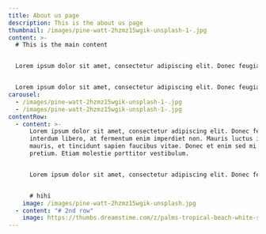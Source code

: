 ```yaml
---
title: About us page
description: This is the about us page
thumbnail: /images/pine-watt-2hzmz15wgik-unsplash-1-.jpg
content: >-
  # This is the main content


  Lorem ipsum dolor sit amet, consectetur adipiscing elit. Donec feugiat interdum libero, at fermentum enim imperdiet non. Mauris luctus ipsum mauris, et tincidunt sapien faucibus vitae. Donec et enim sed mi rhoncus pretium. Etiam molestie porttitor vestibulum.


  Lorem ipsum dolor sit amet, consectetur adipiscing elit. Donec feugiat interdum libero, at fermentum enim imperdiet non. Mauris luctus ipsum mauris, et tincidunt sapien faucibus vitae. Donec et enim sed mi rhoncus pretium. Etiam molestie porttitor vestibulum.
carousel:
  - /images/pine-watt-2hzmz15wgik-unsplash-1-.jpg
  - /images/pine-watt-2hzmz15wgik-unsplash-1-.jpg
contentRow:
  - content: >-
      Lorem ipsum dolor sit amet, consectetur adipiscing elit. Donec feugiat
      interdum libero, at fermentum enim imperdiet non. Mauris luctus ipsum
      mauris, et tincidunt sapien faucibus vitae. Donec et enim sed mi rhoncus
      pretium. Etiam molestie porttitor vestibulum.


      Lorem ipsum dolor sit amet, consectetur adipiscing elit. Donec feugiat interdum libero, at fermentum enim imperdiet non. Mauris luctus ipsum mauris, et tincidunt sapien faucibus vitae. Donec et enim sed mi rhoncus pretium. Etiam molestie porttitor vestibulum.


      # hihi
    image: /images/pine-watt-2hzmz15wgik-unsplash.jpg
  - content: "# 2nd row"
    image: https://thumbs.dreamstime.com/z/palms-tropical-beach-white-sand-summer-vacation-travel-holiday-background-concept-caribbean-paradise-beach-palms-136606345.jpg
---
```

